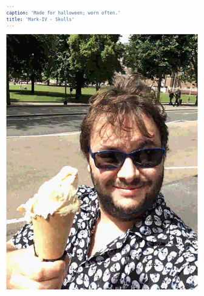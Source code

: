```yaml
---
caption: 'Made for halloween; worn often.'
title: 'Mark-IV - Skulls'
---
```


![](imgs/mark-04.s.jpeg)

